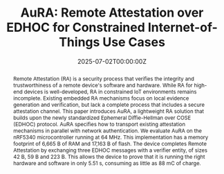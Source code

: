 ---
title: 'AuRA: Remote Attestation over EDHOC for Constrained Internet-of-Things Use Cases'

# Authors
# If you created a profile for a user (e.g. the default `admin` user), write the username (folder name) here
# and it will be replaced with their full name and linked to their profile.
authors:
  - admin
  - Geovane Fedrecheski
  - Malisa Vucinic
  - Thomas Watteyne

date: "2025-07-02T00:00:00Z"

# Author notes (optional)
# author_notes:
#   - 'Equal contribution'
#   - 'Equal contribution'

# Publication type.
# Accepts a single type but formatted as a YAML list (for Hugo requirements).
# Enter a publication type from the CSL standard.
publication_types: ['paper-conference']

# Publication name and optional abbreviated publication name.
publication: In *IEEE Symposium on Computers and Communications (ISCC)*
publication_short: In *IEEE Symposium on Computers and Communications (ISCC)*

abstract: |
  Remote Attestation (RA) is a security process that verifies the integrity and trustworthiness of a remote device's software and hardware. While RA for high-end devices is well-developed, RA in constrained IoT environments remains incomplete. Existing embedded RA mechanisms focus on local evidence generation and verification, but lack a complete process that includes a secure attestation channel. This paper introduces AuRA, a lightweight RA solution that builds upon the newly standardized Ephemeral Diffie-Hellman over COSE (EDHOC) protocol. AuRA specifies how to transport existing attestation mechanisms in parallel with network authentication. We evaluate AuRA on the nRF5340 microcontroller running at 64 MHz. This implementation has a memory footprint of 6,665 B of RAM and 17,163 B of flash. The device completes Remote Attestation by exchanging three EDHOC messages with a verifier entity, of sizes 42 B, 59 B and 223 B. This allows the device to prove that it is running the right hardware and software in only 5.51 s, consuming as little as 88 mC of charge.


# Display this page in the Featured widget?
featured: true
share: false
reading_time: false

# Custom links
links:
  - type: pdf
    url: "conference-paper.pdf"


# Featured image
# To use, add an image named `featured.jpg/png` to your page's folder.
image:
  caption: ''
  focal_point: ''
  preview_only: false

---